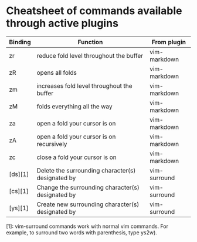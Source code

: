 # Cheatsheet of commands available through active plugins

| Binding | Function | From plugin |
| ------- | -------- | ----------- |
| zr | reduce fold level throughout the buffer | vim-markdown |
| zR | opens all folds | vim-markdown |
| zm | increases fold level throughout the buffer | vim-markdown |
| zM | folds everything all the way | vim-markdown |
| za | open a fold your cursor is on | vim-markdown |
| zA | open a fold your cursor is on recursively | vim-markdown |
| zc | close a fold your cursor is on | vim-markdown |
| [ds<surrond>][1] | Delete the surrounding character(s) designated by <surround> | vim-surround |
| [cs<surround>][1] | Change the surrounding character(s) designated by <surround> | vim-surround |
| [ys<surround>][1] | Create new surrounding character(s) designated by <surround> | vim-surround |

[1]: vim-surround commands work with normal vim commands. For example, to surround two words with parenthesis, type ys2w).
